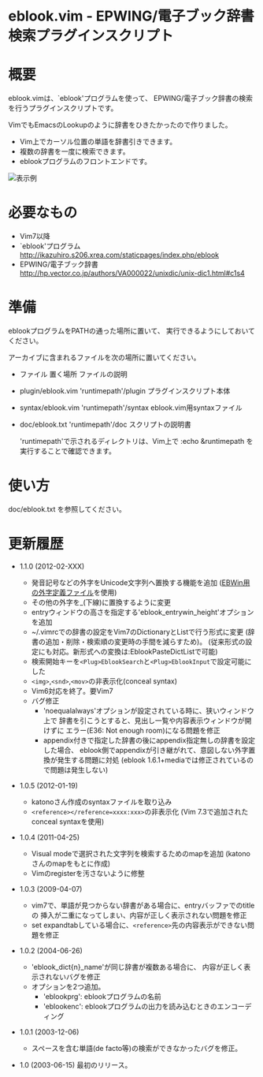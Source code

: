 eblook.vim - EPWING/電子ブック辞書検索プラグインスクリプト
==========================================================

概要
====
  eblook.vimは、`eblook'プログラムを使って、
  EPWING/電子ブック辞書の検索を行うプラグインスクリプトです。

  VimでもEmacsのLookupのように辞書をひきたかったので作りました。

* Vim上でカーソル位置の単語を辞書引きできます。
* 複数の辞書を一度に検索できます。
* eblookプログラムのフロントエンドです。

![表示例](http://www1.interq.or.jp/~deton/eblook-vim/eblook-vim.png)

必要なもの
==========
*  Vim7以降
*  `eblook'プログラム
     http://ikazuhiro.s206.xrea.com/staticpages/index.php/eblook
*  EPWING/電子ブック辞書
     http://hp.vector.co.jp/authors/VA000022/unixdic/unix-dic1.html#c1s4

準備
====
  eblookプログラムをPATHの通った場所に置いて、
  実行できるようにしておいてください。

  アーカイブに含まれるファイルを次の場所に置いてください。

*   ファイル            置く場所              ファイルの説明
* plugin/eblook.vim     'runtimepath'/plugin  プラグインスクリプト本体
* syntax/eblook.vim     'runtimepath'/syntax  eblook.vim用syntaxファイル
* doc/eblook.txt        'runtimepath'/doc     スクリプトの説明書

  'runtimepath'で示されるディレクトリは、Vim上で
  :echo &runtimepath を実行することで確認できます。

使い方
======
  doc/eblook.txt を参照してください。

更新履歴
========
* 1.1.0 (2012-02-XXX)
  * 発音記号などの外字をUnicode文字列へ置換する機能を追加
    ([EBWin用の外字定義ファイル](http://www31.ocn.ne.jp/~h_ishida/EBPocket.html#download_gaiji)を使用)
  * その他の外字を_(下線)に置換するように変更
  * entryウィンドウの高さを指定する'eblook_entrywin_height'オプションを追加
  * ~/.vimrcでの辞書の設定をVim7のDictionaryとListで行う形式に変更
    (辞書の追加・削除・検索順の変更時の手間を減らすため)。
    (従来形式の設定にも対応。新形式への変換は:EblookPasteDictListで可能)
  * 検索開始キーを`<Plug>EblookSearch`と`<Plug>EblookInput`で設定可能にした
  * `<img>`,`<snd>`,`<mov>`の非表示化(conceal syntax)
  * Vim6対応を終了。要Vim7
  * バグ修正
    * 'noequalalways'オプションが設定されている時に、狭いウィンドウ上で
      辞書を引こうとすると、見出し一覧や内容表示ウィンドウが開けずに
      エラー(E36: Not enough room)になる問題を修正
    * appendix付きで指定した辞書の後にappendix指定無しの辞書を設定した場合、
      eblook側でappendixが引き継がれて、意図しない外字置換が発生する問題に対処
      (eblook 1.6.1+mediaでは修正されているので問題は発生しない)

* 1.0.5 (2012-01-19)
  * katonoさん作成のsyntaxファイルを取り込み
  * `<reference></reference=xxxx:xxx>`の非表示化
    (Vim 7.3で追加されたconceal syntaxを使用)

* 1.0.4 (2011-04-25)
  * Visual modeで選択された文字列を検索するためのmapを追加
    (katonoさんのmapをもとに作成)
  * Vimのregisterを汚さないように修整

* 1.0.3 (2009-04-07)
  * vim7で、単語が見つからない辞書がある場合に、entryバッファでのtitleの
    挿入が二重になってしまい、内容が正しく表示されない問題を修正
  * set expandtabしている場合に、`<reference>`先の内容表示ができない問題を修正

* 1.0.2 (2004-06-26)
  * 'eblook_dict{n}_name'が同じ辞書が複数ある場合に、
    内容が正しく表示されないバグを修正
  * オプションを2つ追加。
    * 'eblookprg': eblookプログラムの名前
    * 'eblookenc': eblookプログラムの出力を読み込むときのエンコーディング

* 1.0.1 (2003-12-06)
  * スペースを含む単語(de facto等)の検索ができなかったバグを修正。

* 1.0 (2003-06-15)
    最初のリリース。

